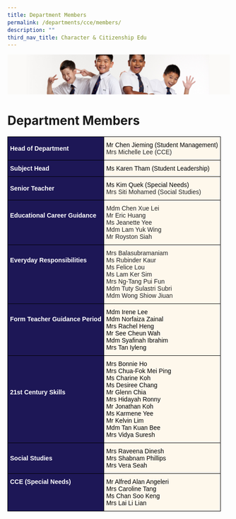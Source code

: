 ```yaml
---
title: Department Members
permalink: /departments/cce/members/
description: ""
third_nav_title: Character & Citizenship Edu
---
```

![](/images/Sub-banner2.jpg)

Department Members
==================

<style type="text/css">
.tg  {border-collapse:collapse;border-spacing:0;}
.tg td{border-color:black;border-style:solid;border-width:1px;font-family:Arial, sans-serif;font-size:14px;
  overflow:hidden;padding:10px 5px;word-break:normal;}
.tg th{border-color:black;border-style:solid;border-width:1px;font-family:Arial, sans-serif;font-size:14px;
  font-weight:normal;overflow:hidden;padding:10px 5px;word-break:normal;}
.tg .tg-hkt7{background-color:#1D1756;color:#FFF;font-weight:bold;text-align:left;vertical-align:middle}
.tg .tg-cake{background-color:#fef8ec;color:#232323;text-align:left;vertical-align:top}
.tg .tg-tn17{background-color:#FEF8EC;text-align:left;vertical-align:middle}
.tg .tg-bk3i{background-color:#FEF8EC;color:#232323;text-align:left;vertical-align:middle}
.tg .tg-4mqj{background-color:#1D1756;color:#FFF;font-weight:bold;text-align:left;vertical-align:top}
.tg .tg-inqa{background-color:#FEF8EC;color:#232323;text-align:left;vertical-align:top}
</style>
<table class="tg">
<thead>
  <tr>
    <th class="tg-hkt7"><span style="color:#FFF;background-color:#1D1756">Head of Department</span></th>
    <th class="tg-bk3i"><span style="color:#000;background-color:transparent">Mr Chen Jieming (Student Management)</span><br><span style="color:#232323;background-color:initial">Mrs Michelle Lee (CCE)</span></th>
  </tr>
</thead>
<tbody>
  <tr>
    <td class="tg-hkt7"><span style="color:#FFF;background-color:#1D1756">Subject Head</span></td>
    <td class="tg-bk3i"><span style="color:#000;background-color:transparent">Ms Karen Tham (Student Leadership)</span></td>
  </tr>
  <tr>
    <td class="tg-hkt7"><span style="color:#FFF;background-color:#1D1756">Senior Teacher</span></td>
    <td class="tg-bk3i"><span style="color:#000;background-color:transparent">Ms Kim Quek (Special Needs)  </span><br><span style="color:#232323;background-color:initial">Mrs Siti Mohamed (Social Studies)</span></td>
  </tr>
  <tr>
    <td class="tg-4mqj"><br><span style="color:#FFF;background-color:#1D1756">Educational Career Guidance</span><br><br><br><br></td>
    <td class="tg-inqa"><span style="background-color:transparent">Mdm Chen Xue Lei</span><br><span style="background-color:transparent">Mr Eric Huang</span><br><span style="background-color:transparent">Ms Jeanette Yee</span><br><span style="background-color:transparent">Mdm Lam Yuk Wing</span><br>Mr Royston Siah</td>
  </tr>
  <tr>
    <td class="tg-4mqj"><br><span style="color:#FFF;background-color:#1D1756">Everyday Responsibilities</span><br></td>
    <td class="tg-inqa">Mrs Balasubramaniam<br>Ms Rubinder Kaur<br>Ms Felice Lou<br>Ms Lam Ker Sim<br>Mrs Ng-Tang Pui Fun<br>Mdm Tuty Sulastri Subri<br>Mdm Wong Shiow Jiuan</td>
  </tr>
  <tr>
    <td class="tg-4mqj"><br><span style="color:#FFF;background-color:#1D1756">Form Teacher Guidance Period</span></td>
    <td class="tg-cake"><span style="color:#000">Mdm Irene Lee</span><br><span style="color:#000">Mdm Norfaiza Zainal</span><br><span style="color:#000">Mrs Rachel Heng</span><br><span style="color:#000">Mr See Cheun Wah</span><br><span style="color:#000">Mdm Syafinah Ibrahim</span><br><span style="color:#000">Mrs Tan Iyleng </span></td>
  </tr>
  <tr>
    <td class="tg-4mqj"><br><br><br><br><span style="color:#FFF;background-color:#1D1756">21st Century Skills</span></td>
    <td class="tg-cake"><span style="color:#000">Mrs Bonnie Ho</span><br><span style="color:#000">Mrs Chua-Fok Mei Ping</span><br><span style="color:#000">Ms Charine Koh</span><br><span style="color:#000">Ms Desiree Chang</span><br><span style="color:#000">Mr Glenn Chia</span><br><span style="color:#000">Mrs Hidayah Ronny</span><br><span style="color:#000">Mr Jonathan Koh</span><br><span style="color:#000">Ms Karmene Yee</span><br><span style="color:#000">Mr Kelvin Lim</span><br><span style="color:#000">Mdm Tan Kuan Bee</span><br><span style="color:#000">Mrs Vidya Suresh  </span></td>
  </tr>
  <tr>
    <td class="tg-4mqj"><br><span style="color:#FFF;background-color:#1D1756">Social Studies</span></td>
    <td class="tg-tn17"><span style="color:#000;background-color:transparent">Mrs Raveena Dinesh</span><br><span style="color:#000;background-color:transparent">Mrs Shabnam Phillips</span><br><span style="color:#000;background-color:transparent">Mrs Vera Seah</span></td>
  </tr>
  <tr>
    <td class="tg-4mqj"><span style="color:#FFF;background-color:#1D1756">CCE (Special Needs)</span></td>
    <td class="tg-cake"><span style="color:#000">Mr Alfred Alan Angeleri</span><br><span style="color:#000">Mrs Caroline Tang</span><br><span style="color:#000">Ms Chan Soo Keng</span><br><span style="color:#000">Mrs Lai Li Lian</span></td>
  </tr>
</tbody>
</table>